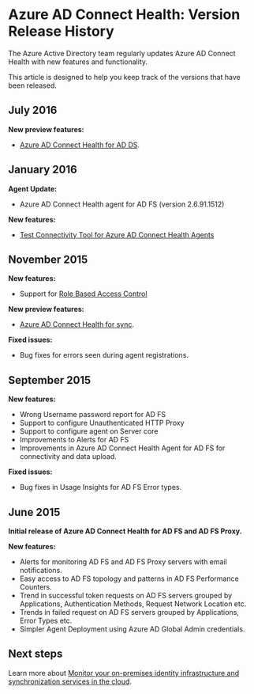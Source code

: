 <properties 
	pageTitle="Azure AD Connect Health Version History" 
	description="This document describes the releases for Azure AD Connect Health and what has been included in those releases." 
	services="active-directory" 
	documentationCenter="" 
	authors="billmath" 
	manager="stevenpo" 
	editor="curtand"/>

<tags 
	ms.service="active-directory" 
	ms.date="08/08/2016" 
	wacn.date=""/>

# Azure AD Connect Health: Version Release History

The Azure Active Directory team regularly updates Azure AD Connect Health with new features and functionality. 

This article is designed to help you keep track of the versions that have been released.


## July 2016

**New preview features:**

- [Azure AD Connect Health for AD DS](active-directory-aadconnect-health-adds.md).


## January 2016


**Agent Update:**

- Azure AD Connect Health agent for AD FS (version 2.6.91.1512)


**New features:**

- [Test Connectivity Tool for Azure AD Connect Health Agents](/documentation/articles/active-directory-aadconnect-health-agent-install/#test-connectivity-to-azure-ad-connect-health-service)


## November 2015


**New features:**

- Support for [Role Based Access Control](/documentation/articles/active-directory-aadconnect-health-operations/#manage-access-with-role-based-access-control)


**New preview features:**

- [Azure AD Connect Health for sync](/documentation/articles/active-directory-aadconnect-health-sync/).

**Fixed issues:**

- Bug fixes for errors seen during agent registrations. 

## September 2015

**New features:**

- Wrong Username password report for AD FS 
- Support to configure Unauthenticated HTTP Proxy 
- Support to configure agent on Server core
- Improvements to Alerts for AD FS 
- Improvements in Azure AD Connect Health Agent for AD FS for connectivity and data upload. 


**Fixed issues:**

- Bug fixes in Usage Insights for AD FS Error types. 


## June 2015

**Initial release of Azure AD Connect Health for AD FS and AD FS Proxy.**

**New features:**

- Alerts for monitoring AD FS and AD FS Proxy servers with email notifications. 
- Easy access to AD FS topology and patterns in AD FS Performance Counters. 
- Trend in successful token requests on AD FS servers grouped by Applications, Authentication Methods, Request Network Location etc. 
- Trends in failed request on AD FS servers grouped by Applications, Error Types etc.
- Simpler Agent Deployment using Azure AD Global Admin credentials.  




## Next steps
Learn more about [Monitor your on-premises identity infrastructure and synchronization services in the cloud](/documentation/articles/active-directory-aadconnect-health/).
